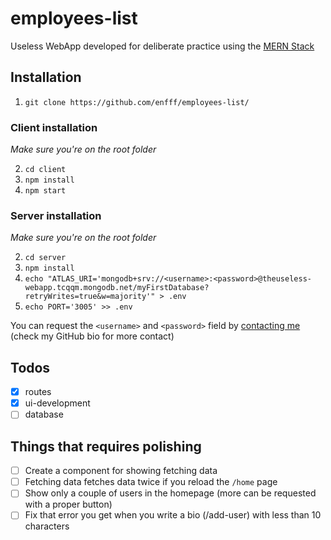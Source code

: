 # employees-list
Useless WebApp developed for deliberate practice using the [MERN Stack](https://www.educative.io/edpresso/what-is-mern-stack)

## Installation

1. `git clone https://github.com/enfff/employees-list/`

### Client installation
*Make sure you're on the root folder*

2. `cd client`
3. `npm install`
4. `npm start`

### Server installation
*Make sure you're on the root folder*

2. `cd server`
3. `npm install`
4. `echo "ATLAS_URI='mongodb+srv://<username>:<password>@theuseless-webapp.tcqqm.mongodb.net/myFirstDatabase?retryWrites=true&w=majority'" > .env`
5. `echo PORT='3005' >> .env`

You can request the `<username>` and `<password>` field by [contacting me](https://t.me/Enffff) (check my GitHub bio for more contact)

## Todos

- [x] routes
- [x] ui-development
- [ ] database

## Things that requires polishing
- [ ] Create a component for showing fetching data
- [ ] Fetching data fetches data twice if you reload the `/home` page
- [ ] Show only a couple of users in the homepage (more can be requested with a proper button)
- [ ] Fix that error you get when you write a bio (/add-user) with less than 10 characters
